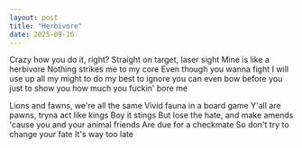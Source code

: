 ```yaml
---
layout: post
title: "Herbivore"
date: 2025-09-16
---
```


Crazy how you do it, right?
Straight on target, laser sight
Mine is like a herbivore
Nothing strikes me to my core
Even though you wanna fight
I will use up all my might
to do my best to ignore you
can even bow before you
just to show you
how much you fuckin' bore me

Lions and fawns, we're all the same
Vivid fauna in a board game
Y'all are pawns, tryna act like kings
Boy it stings
But lose the hate, and make amends
'cause you and your animal friends
Are due for a checkmate
So don't try to change your fate
It's way too late
